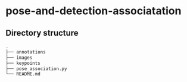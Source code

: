 # pose-and-detection-associatation
## Directory structure
```bash
.
├── annotations
├── images
├── keypoints
├── pose_association.py
└── README.md
```

